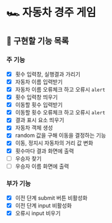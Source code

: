 # 🏎️ 자동차 경주 게임

## 🎯 구현할 기능 목록

### 주 기능

- [x] 횟수 입력창, 실행결과 가리기
- [x] 자동차 이름 입력받기
- [x] 자동차 이름 오류체크 하고 오류시 `alert`
- [x] 횟수 입력창 띄우기
- [x] 이동할 횟수 입력받기
- [x] 이동할 횟수 오류체크 하고 오류시 `alert`
- [x] 결과 표시 요소 띄우기
- [x] 자동차 객체 생성
- [x] random 값을 구해 이동을 결정하는 기능
- [x] 이동, 정지시 자동차의 거리 값 변화
- [x] 횟수마다 결과 화면에 출력
- [ ] 우승자 찾기
- [ ] 우승자 이름 화면에 출력

### 부가 기능

- [x] 이전 단계 submit 버튼 비활성화
- [x] 이전 단계 input 비활성화
- [x] 오류시 input 비우기
